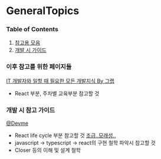 # GeneralTopics
### Table of Contents
1. [참고용 모음](#ToRead)
2. [개발 시 가이드](#Para1) 




### 이후 참고를 위한 페이지들 <a name = "ToRead"></a>
[IT 개발자와 일할 때 필요한 모든 개발지식 By 그랩](https://www.grabbing.me/IT-A-to-Z-By-1e1fbc981b7c4c03ac44943085ac8304)
- React 부분, 주차별 교육부분 참고할 것




### 개발 시 참고 가이드 <a name = "Para1"></a>
[@Devme](https://recoderr.tistory.com/48?category=917407) 
- React life cycle 부분 참고할 것
[조급..모래성..](https://taesan94.tistory.com/178?category=424721)
- javascript -> typescript -> react의 구현 철학 파악시 참고할 것
- Closer 등의 이해 및 설계 철학
